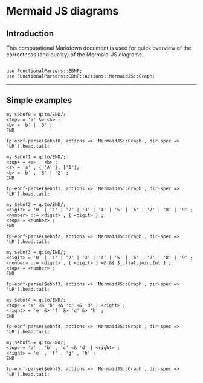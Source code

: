 # Mermaid JS diagrams

## Introduction

This computational Markdown document is used for quick overview of the correctness (and quality)
of the Mermaid-JS diagrams.

```perl6

use FunctionalParsers::EBNF;
use FunctionalParsers::EBNF::Actions::MermaidJS::Graph;
```

------

## Simple examples

```perl6, result=asis, output.prompt=NONE, output.lang=mermaid
my $ebnf0 = q:to/END/;
<top> = 'a' &> <b> ;
<b> = 'b' | 'B' ;
END

fp-ebnf-parse($ebnf0, actions => 'MermaidJS::Graph', dir-spec => 'LR').head.tail;
```


```perl6, result=asis, output.prompt=NONE, output.lang=mermaid
my $ebnf1 = q:to/END/;
<top> = <a> | <b> ;
<a> = 'a' , { 'A' }, ['1'];
<b> = 'b' , 'B' | '2' ;
END

fp-ebnf-parse($ebnf1, actions => 'MermaidJS::Graph', dir-spec => 'LR').head.tail;
```

```perl6, result=asis, output.prompt=NONE, output.lang=mermaid
my $ebnf2 = q:to/END/;
<digit> = '0' | '1' | '2' | '3' | '4' | '5' | '6' | '7' | '8' | '9' ;
<number> ::= <digit> , { <digit> } ;
<top> = <number> ;
END

fp-ebnf-parse($ebnf2, actions => 'MermaidJS::Graph', dir-spec => 'LR').head.tail;
```

```perl6, result=asis, output.prompt=NONE, output.lang=mermaid
my $ebnf3 = q:to/END/;
<digit> = '0' | '1' | '2' | '3' | '4' | '5' | '6' | '7' | '8' | '9' ;
<number> ::= <digit> , { <digit> } <@ &{ $_.flat.join.Int } ;
<top> = <number> ;
END

fp-ebnf-parse($ebnf3, actions => 'MermaidJS::Graph', dir-spec => 'LR').head.tail;
```

```perl6, result=asis, output.prompt=NONE, output.lang=mermaid
my $ebnf4 = q:to/END/;
<top> = 'a' <& 'b' <& 'c' <& 'd' | <right> ;
<right> = 'e' &> 'f' &> 'g' &> 'h' ;
END

fp-ebnf-parse($ebnf4, actions => 'MermaidJS::Graph', dir-spec => 'LR').head.tail;
```


```perl6, result=asis, output.prompt=NONE, output.lang=mermaid
my $ebnf5 = q:to/END/;
<top> = 'a' , 'b' , 'c' <& 'd' | <right> ;
<right> = 'e' , 'f' , 'g' , 'h' ;
END

fp-ebnf-parse($ebnf5, actions => 'MermaidJS::Graph', dir-spec => 'LR').head.tail;
```